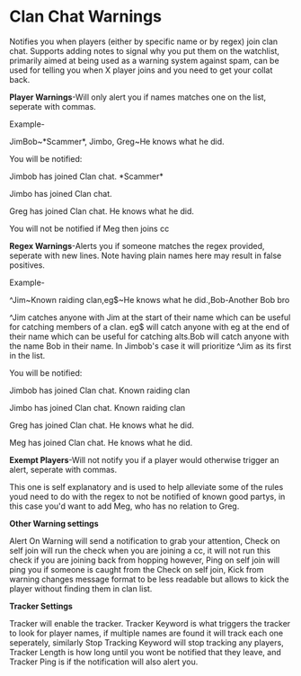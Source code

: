 # Clan Chat Warnings

Notifies you when players (either by specific name or by regex) join clan chat. Supports adding notes to signal why you put them on the watchlist, primarily aimed at being used as a warning system against spam, can be used for telling you when X player joins and you need to get your collat back.


**Player Warnings**-Will only alert you if names matches one on the list, seperate with commas.

Example-

JimBob~\*Scammer\*, Jimbo, Greg~He knows what he did.

You will be notified:

Jimbob has joined Clan chat. \*Scammer\*

Jimbo has joined Clan chat.

Greg has joined Clan chat. He knows what he did.

You will not be notified if Meg then joins cc


**Regex Warnings**-Alerts you if someone matches the regex provided, seperate with new lines. Note having plain names here may result in false positives.

Example-

^Jim~Known raiding clan,eg$~He knows what he did.,Bob-Another Bob bro

^Jim catches anyone with Jim at the start of their name which can be useful for catching members of a clan. eg$ will catch anyone with eg at the end of their name which can be useful for catching alts.Bob will catch anyone with the name Bob in their name. In Jimbob's case it will prioritize ^Jim as its first in the list. 

You will be notified:

Jimbob has joined Clan chat. Known raiding clan

Jimbo has joined Clan chat. Known raiding clan

Greg has joined Clan chat. He knows what he did.

Meg has joined Clan chat. He knows what he did.


**Exempt Players**-Will not notify you if a player would otherwise trigger an alert, seperate with commas.

This one is self explanatory and is used to help alleviate some of the rules youd need to do with the regex to not be notified of known good partys, in this case you'd want to add Meg, who has no relation to Greg.

**Other Warning settings**

Alert On Warning will send a notification to grab your attention, Check on self join will run the check when you are joining a cc, it will not run this check if you are joining back from hopping however, Ping on self join will ping you if someone is caught from the Check on self join, Kick from warning changes message format to be less readable but allows to kick the player without finding them in clan list.

**Tracker Settings**

Tracker will enable the tracker. Tracker Keyword is what triggers the tracker to look for player names, if multiple names are found it will track each one seperately, similarly Stop Tracking Keyword will stop tracking any players, Tracker Length is how long until you wont be notified that they leave, and Tracker Ping is if the notification will also alert you. 
